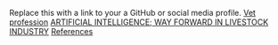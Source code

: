 Replace this with a link to your a GitHub or social media profile.
[Vet profession](https://docs.google.com/document/d/1Ul4mD6jYLmHLjPJwxh08UcGEMq5AIW8HxZfLhV5yBCk/edit?usp=sharing)
[ARTIFICIAL INTELLIGENCE; WAY FORWARD IN LIVESTOCK INDUSTRY](https://docs.google.com/document/d/1-kig6-JZjg1PpL1DICbANeygWyXfZFIJ4rS6cmNTe6Y/edit?usp=sharing)
[References](https://docs.google.com/document/d/1F04_HHj1eK5uJF30Qtq1gwCikbyUn50spKmGoPfJJJw/edit?usp=sharing)
